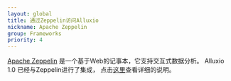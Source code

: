 ```yaml
---
layout: global
title: 通过Zeppelin访问Alluxio
nickname: Apache Zeppelin
group: Frameworks
priority: 4
---
```


[Apache Zeppelin](https://zeppelin.apache.org/) 是一个基于Web的记事本，它支持交互式数据分析。
Alluxio 1.0 已经与Zeppelin进行了集成，
点击[这里](https://zeppelin.apache.org/docs/latest/interpreter/alluxio.html)查看详细的说明。


